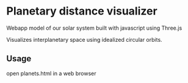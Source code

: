 # Planetary distance visualizer

Webapp model of our solar system
built with javascript using Three.js

Visualizes interplanetary space
using idealized circular orbits.

## Usage
open planets.html in a web browser